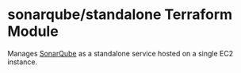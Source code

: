 # sonarqube/standalone Terraform Module

Manages [SonarQube](https://www.sonarsource.com/products/sonarqube/) as a standalone service hosted on a single EC2 instance.


